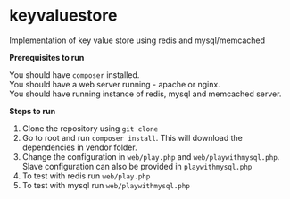 # keyvaluestore
Implementation of key value store using redis and mysql/memcached

<b>Prerequisites to run</b>

You should have <code>composer</code> installed.<br/>
You should have a web server running - apache or nginx.<br/>
You should have running instance of redis, mysql and memcached server.

<b>Steps to run</b>

1. Clone the repository using <code>git clone</code>
2. Go to root and run <code>composer install</code>. This will download the dependencies in vendor folder.
3. Change the configuration in <code>web/play.php</code> and <code>web/playwithmysql.php</code>. Slave configuration can also be provided in <code>playwithmysql.php</code>
4. To test with redis run <code>web/play.php</code>
5. To test with mysql run <code>web/playwithmysql.php</code>
